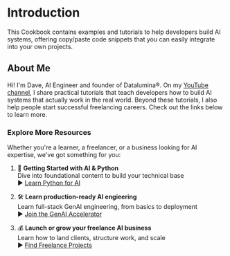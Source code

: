 # Introduction

This Cookbook contains examples and tutorials to help developers build AI systems, offering copy/paste code snippets that you can easily integrate into your own projects.

## About Me

Hi! I'm Dave, AI Engineer and founder of Datalumina®. On my [YouTube channel](https://www.youtube.com/@daveebbelaar?sub_confirmation=1), I share practical tutorials that teach developers how to build AI systems that actually work in the real world. Beyond these tutorials, I also help people start successful freelancing careers. Check out the links below to learn more.

### Explore More Resources

Whether you're a learner, a freelancer, or a business looking for AI expertise, we've got something for you:

1. 🧠 **Getting Started with AI & Python**     
   Dive into foundational content to build your technical base  
   ▶︎ [Learn Python for AI](https://go.datalumina.com/XRPBiLb)

2. 🛠️ **Learn production-ready AI engieering**   
   Learn full-stack GenAI engineering, from basics to deployment  
   ▶︎ [Join the GenAI Accelerator](https://go.datalumina.com/CkIsMAK)

3. 💰 **Launch or grow your freelance AI business**     
   Learn how to land clients, structure work, and scale  
   ▶︎ [Find Freelance Projects](https://go.datalumina.com/MVWhVn9)
